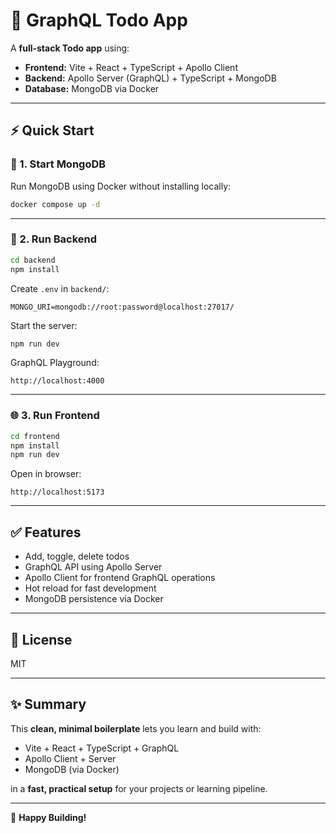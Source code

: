 # 🚀 GraphQL Todo App

A **full-stack Todo app** using:
- **Frontend:** Vite + React + TypeScript + Apollo Client
- **Backend:** Apollo Server (GraphQL) + TypeScript + MongoDB
- **Database:** MongoDB via Docker

---

## ⚡ Quick Start

### 🐳 1. Start MongoDB

Run MongoDB using Docker without installing locally:

```bash
docker compose up -d
```

---

### 🚀 2. Run Backend

```bash
cd backend
npm install
```

Create `.env` in `backend/`:

```
MONGO_URI=mongodb://root:password@localhost:27017/
```

Start the server:

```bash
npm run dev
```

GraphQL Playground:
```
http://localhost:4000
```

---

### 🌐 3. Run Frontend

```bash
cd frontend
npm install
npm run dev
```

Open in browser:
```
http://localhost:5173
```

---

## ✅ Features

- Add, toggle, delete todos
- GraphQL API using Apollo Server
- Apollo Client for frontend GraphQL operations
- Hot reload for fast development
- MongoDB persistence via Docker

---

## 📄 License

MIT

---

## ✨ Summary

This **clean, minimal boilerplate** lets you learn and build with:

- Vite + React + TypeScript + GraphQL
- Apollo Client + Server
- MongoDB (via Docker)

in a **fast, practical setup** for your projects or learning pipeline.

---

🚀 **Happy Building!**
